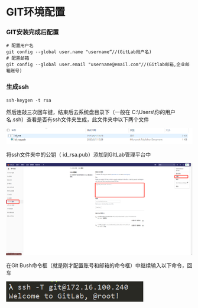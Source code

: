 # GIT环境配置

### GIT安装完成后配置

```text
# 配置用户名
git config --global user.name "username“//(GitLab用户名)
# 配置邮箱
git config --global user.email "username@email.com"//(Gitlab邮箱,企业邮箱账号)
```

### 生成ssh

```text
ssh-keygen -t rsa
```

然后连敲三次回车键，结束后去系统盘目录下（一般在 C:\Users\你的用户名\.ssh）查看是否有ssh文件夹生成，此文件夹中以下两个文件

![](../.gitbook/assets/image%20%281%29.png)

将ssh文件夹中的公钥（ id\_rsa.pub）添加到GItLab管理平台中

![](../.gitbook/assets/image%20%282%29.png)

在Git Bush命令框（就是刚才配置账号和邮箱的命令框）中继续输入以下命令，回车

![](../.gitbook/assets/image%20%283%29.png)

